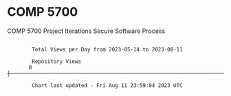 # COMP 5700
COMP 5700 Project Iterations
Secure Software Process

```

        Total Views per Day from 2023-05-14 to 2023-08-11

        Repository Views
       0 ┼─────────────────────────────────────────────────────────────────────────────────────────

        Chart last updated - Fri Aug 11 23:59:04 2023 UTC
        
```
